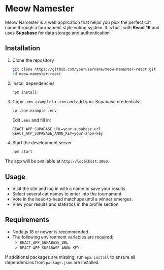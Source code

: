 # Meow Namester

Meow Namester is a web application that helps you pick the perfect cat name through a tournament style voting system. It is built with **React 19** and uses **Supabase** for data storage and authentication.

## Installation

1. Clone the repository

   ```bash
   git clone https://github.com/yourusername/meow-namester-react.git
   cd meow-namester-react
   ```
2. Install dependencies

   ```bash
   npm install
   ```
3. Copy `.env.example` to `.env` and add your Supabase credentials:

   ```bash
   cp .env.example .env
   ```

   Edit `.env` and fill in:

   ```env
   REACT_APP_SUPABASE_URL=your-supabase-url
   REACT_APP_SUPABASE_ANON_KEY=your-anon-key
   ```
4. Start the development server

   ```bash
   npm start
   ```

The app will be available at `http://localhost:3000`.

## Usage

- Visit the site and log in with a name to save your results.
- Select several cat names to enter into the tournament.
- Vote in the head‑to‑head matchups until a winner emerges.
- View your results and statistics in the profile section.

## Requirements

- Node.js 18 or newer is recommended.
- The following environment variables are required:
  - `REACT_APP_SUPABASE_URL`
  - `REACT_APP_SUPABASE_ANON_KEY`

If additional packages are missing, run `npm install` to ensure all dependencies from `package.json` are installed.
